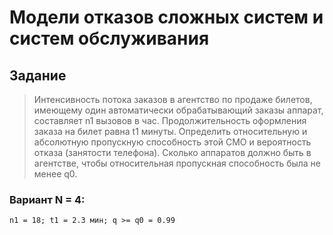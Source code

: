 # Модели отказов сложных систем и систем обслуживания

## Задание
> Интенсивность потока заказов в агентство по продаже билетов, имеющему
один автоматически обрабатывающий заказы аппарат, составляет n1 вызовов в
час. Продолжительность оформления заказа на билет равна t1 минуты.
Определить относительную и абсолютную пропускную способность этой СМО
и вероятность отказа (занятости телефона). Сколько аппаратов должно быть в
агентстве, чтобы относительная пропускная способность была не менее q0.

### Вариант N = 4:
`n1 = 18; t1 = 2.3 мин; q >= q0 = 0.99`
